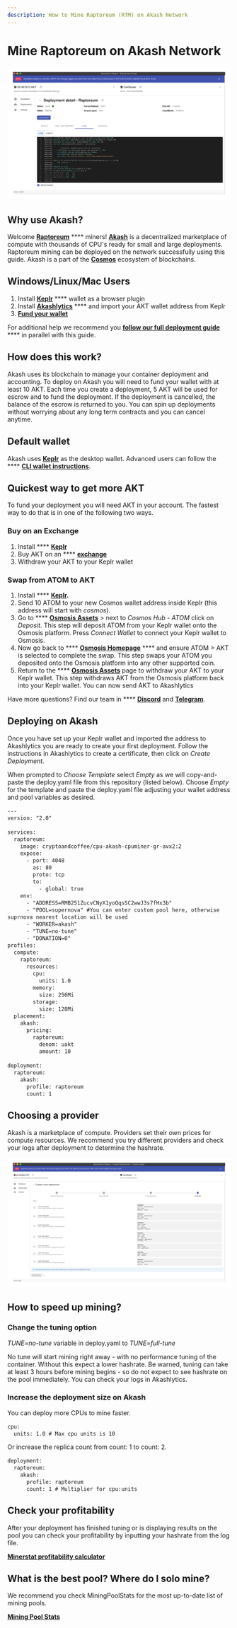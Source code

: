 ```yaml
---
description: How to Mine Raptoreum (RTM) on Akash Network
---
```


# Mine Raptoreum on Akash Network

![](../.gitbook/assets/raptoreumAkashlytics.png)

## Why use Akash?

Welcome [**Raptoreum**](https://raptoreum.com) **** miners! [**Akash**](https://akash.network) is a decentralized marketplace of compute with thousands of CPU's ready for small and large deployments. Raptoreum mining can be deployed on the network successfully using this guide. Akash is a part of the [**Cosmos**](https://cosmos.network) ecosystem of blockchains.

## Windows/Linux/Mac Users

1. Install [**Keplr**](https://chrome.google.com/webstore/detail/keplr/dmkamcknogkgcdfhhbddcghachkejeap?hl=en) **** wallet as a browser plugin
2. Install [**Akashlytics**](https://akashlytics.com/deploy) **** and import your AKT wallet address from Keplr
3. ****[**Fund your wallet**](https://github.com/ovrclk/awesome-akash/blob/raptoreum/raptoreum-miner/README.md#Quickest-way-to-get-more-AKT)****

For additional help we recommend you [**follow our full deployment guide**](https://docs.akash.network/guides/deploy) **** in parallel with this guide.

## How does this work?

Akash uses its blockchain to manage your container deployment and accounting. To deploy on Akash you will need to fund your wallet with at least 10 AKT.  Each time you create a deployment, 5 AKT will be used for escrow and to fund the deployment.  If the deployment is cancelled, the balance of the escrow is returned to you.  You can spin up deployments without worrying about any long term contracts and you can cancel anytime.

## Default wallet

Akash uses [**Keplr**](https://chrome.google.com/webstore/detail/keplr/dmkamcknogkgcdfhhbddcghachkejeap?hl=en) as the desktop wallet. Advanced users can follow the **** [**CLI wallet instructions**](https://docs.akash.network/guides/cli).

## Quickest way to get more AKT

To fund your deployment you will need AKT in your account. The fastest way to do that is in one of the following two ways.

### Buy on an Exchange

1. Install **** [**Keplr**](https://chrome.google.com/webstore/detail/keplr/dmkamcknogkgcdfhhbddcghachkejeap?hl=en)
2. Buy AKT on an **** [**exchange**](https://www.coingecko.com/en/coins/akash-network#markets)
3. Withdraw your AKT to your Keplr wallet

### Swap from ATOM to AKT

1. Install **** [**Keplr**](https://chrome.google.com/webstore/detail/keplr/dmkamcknogkgcdfhhbddcghachkejeap?hl=en)**.**
2. Send 10 ATOM to your new Cosmos wallet address inside Keplr (this address will start with _cosmos_).
3. Go to **** [**Osmosis Assets**](https://app.osmosis.zone/assets) > next to _Cosmos Hub - ATOM_ click on _Deposit_.  This step will deposit ATOM from your Keplr wallet onto the Osmosis platform.  Press _Connect Wallet_ to connect your Keplr wallet to Osmosis.
4. Now go back to **** [**Osmosis Homepage**](https://app.osmosis.zone/?from=ATOM\&to=AKT) **** and ensure ATOM > AKT is selected to complete the swap.  This step swaps your ATOM you deposited onto the Osmosis platform into any other supported coin.
5. Return to the **** [**Osmosis Assets**](https://app.osmosis.zone/assets) page to withdraw your AKT to your Keplr wallet.  This step withdraws AKT from the Osmosis platform back into your Keplr wallet.  You can now send AKT to Akashlytics

Have more questions? Find our team in **** [**Discord**](https://discord.com/invite/DxftX67) and [**Telegram**](https://t.me/AkashNW).

## Deploying on Akash

Once you have set up your Keplr wallet and imported the address to Akashlytics you are ready to create your first deployment. Follow the instructions in Akashlytics to create a certificate, then click on _Create Deployment_.

When prompted to _Choose Template_ select _Empty_ as we will copy-and-paste the deploy.yaml file from this repository (listed below). Choose _Empty_ for the template and paste the deploy.yaml file adjusting your wallet address and pool variables as desired.

```
---
version: "2.0"

services:
  raptoreum:
    image: cryptoandcoffee/cpu-akash-cpuminer-gr-avx2:2
    expose:
      - port: 4048
        as: 80
        proto: tcp
        to:
          - global: true
    env:
      - "ADDRESS=RMB251ZucvCNyX1yoQqsSC2wwJ3s7fHx3b"
      - "POOL=supernova" #You can enter custom pool here, otherwise suprnova nearest location will be used
      - "WORKER=akash"
      - "TUNE=no-tune"
      - "DONATION=0"
profiles:
  compute:
    raptoreum:
      resources:
        cpu:
          units: 1.0
        memory:
          size: 256Mi
        storage:
          size: 128Mi
  placement:
    akash:
      pricing:
        raptoreum:
          denom: uakt
          amount: 10

deployment:
  raptoreum:
    akash:
      profile: raptoreum
      count: 1
```

## Choosing a provider

Akash is a marketplace of compute. Providers set their own prices for compute resources. We recommend you try different providers and check your logs after deployment to determine the hashrate.

![](../.gitbook/assets/chooseProvider.png)

## How to speed up mining?

### Change the tuning option

_TUNE=no-tune_ variable in deploy.yaml to _TUNE=full-tune_

No tune will start mining right away - with no performance tuning of the container. Without this expect a lower hashrate. Be warned, tuning can take at least 3 hours before mining begins - so do not expect to see hashrate on the pool immediately. You can check your logs in Akashlytics.

### Increase the deployment size on Akash

You can deploy more CPUs to mine faster.

```
cpu:
  units: 1.0 # Max cpu units is 10
```

Or increase the replica count from count: 1 to count: 2.

```
deployment:
  raptoreum:
    akash:
      profile: raptoreum
      count: 1 # Multiplier for cpu:units
```

## Check your profitability

After your deployment has finished tuning or is displaying results on the pool you can check your profitability by inputting your hashrate from the log file.

[**Minerstat profitability calculator**](https://minerstat.com/coin/RTM)

## What is the best pool? Where do I solo mine?

We recommend you check MiningPoolStats for the most up-to-date list of mining pools.

[**Mining Pool Stats**](https://miningpoolstats.stream/raptoreum)
